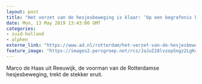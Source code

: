 ```yaml
---
layout: post
title: "Het verzet van de hesjesbeweging is klaar: ‘Op een begrafenis komen nog meer mensen af’"
date: Mon, 13 May 2019 13:43:00 GMT
categories: 
- zuid-holland 
- alphen 
externe_link: "https://www.ad.nl/rotterdam/het-verzet-van-de-hesjesbeweging-is-klaar-op-een-begrafenis-komen-nog-meer-mensen-af~a7103574/"
feature_image: "https://images2.persgroep.net/rcs/JaJuI28lvzopSngz2LgKcYLVt9o/diocontent/147958308/_fitwidth/400/?appId=21791a8992982cd8da851550a453bd7f&quality=0.7"
---
```


Marco de Haas uit Reeuwijk, de voorman van de Rotterdamse hesjesbeweging, trekt de stekker eruit.

